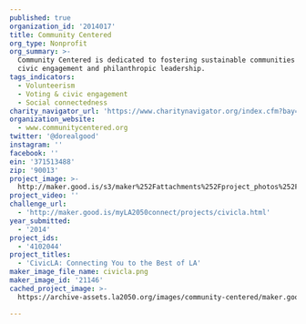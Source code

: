 ```yaml
---
published: true
organization_id: '2014017'
title: Community Centered
org_type: Nonprofit
org_summary: >-
  Community Centered is dedicated to fostering sustainable communities through
  civic engagement and philanthropic leadership.
tags_indicators:
  - Volunteerism
  - Voting & civic engagement
  - Social connectedness
charity_navigator_url: 'https://www.charitynavigator.org/index.cfm?bay=search.profile&ein=371513488'
organization_website:
  - www.communitycentered.org
twitter: '@dorealgood'
instagram: ''
facebook: ''
ein: '371513488'
zip: '90013'
project_image: >-
  http://maker.good.is/s3/maker%252Fattachments%252Fproject_photos%252Fimages%252F21146%252Fdisplay%252Fcivicla.png=c570x385
project_video: ''
challenge_url:
  - 'http://maker.good.is/myLA2050connect/projects/civicla.html'
year_submitted:
  - '2014'
project_ids:
  - '4102044'
project_titles:
  - 'CivicLA: Connecting You to the Best of LA'
maker_image_file_name: civicla.png
maker_image_id: '21146'
cached_project_image: >-
  https://archive-assets.la2050.org/images/community-centered/maker.good.is/s3/maker%252Fattachments%252Fproject_photos%252Fimages%252F21146%252Fdisplay%252Fcivicla.png=c570x385.png

---
```

